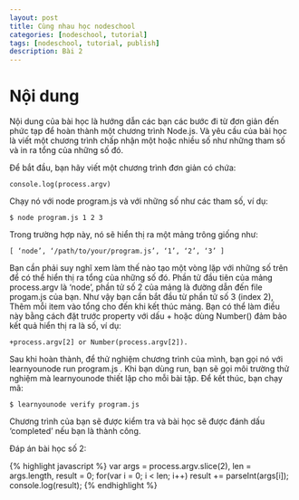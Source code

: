 ```yaml
---
layout: post
title: Cùng nhau học nodeschool
categories: [nodeschool, tutorial]
tags: [nodeschool, tutorial, publish]
description: Bài 2
---
```


# Nội dung

Nội dung của bài học là hướng dẫn các bạn các bước đi từ đơn giản đến phức tạp để hoàn thành một chương trình Node.js. Và yêu cầu của bài học là viết một chương trình chấp nhận một hoặc nhiều số như những tham số  và in ra tổng của những số đó.

Để bắt đầu, bạn hãy viết một chương trình đơn giản có chứa:

    console.log(process.argv)

Chạy nó với node program.js và với những số như các tham số, ví dụ:

    $ node program.js 1 2 3

Trong trường hợp này, nó sẽ hiển thị ra một mảng trông giống như:

    [ ‘node’, ‘/path/to/your/program.js’, ‘1’, ‘2’, ‘3’ ]

Bạn cần phải suy nghĩ xem làm thế nào tạo một vòng lặp với những số trên để có thể hiển thị ra tổng của những số đó.
Phần tử đầu tiên của mảng process.argv là ‘node’, phần tử số 2 của mảng là đường dẫn đến file progam.js của bạn. Như vậy bạn cần bắt đầu từ phần tử số 3 (index 2),
Thêm mỗi item vào tổng cho đến khi kết thúc mảng. Bạn có thể làm điều này bằng cách đặt trước property với dấu + hoặc dùng Number() đảm bảo kết quả hiển thị ra là số, ví dụ:

    +process.argv[2] or Number(process.argv[2]).

Sau khi hoàn thành, để thử nghiệm chương trình của mình, bạn gọi nó với learnyounode run program.js . Khi bạn dùng run, bạn sẽ gọi môi trường thử nghiệm mà learnyounode thiết lập cho mỗi bài tập.
Để kết thúc, bạn chạy mã:

    $ learnyounode verify program.js

Chương trình của bạn sẽ được kiểm tra và bài học sẽ được đánh dấu ‘completed’ nếu bạn là thành công.

Đáp án bài học số 2:

{% highlight javascript %}
var args = process.argv.slice(2), len = args.length, result = 0;
for(var i = 0; i < len; i++)
    result += parseInt(args[i]);
console.log(result);
{% endhighlight %}
